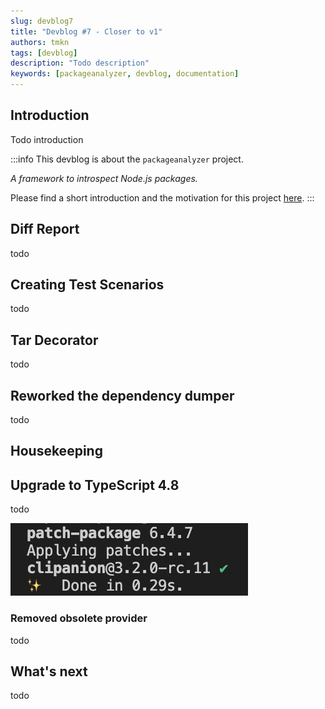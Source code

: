```yaml
---
slug: devblog7
title: "Devblog #7 - Closer to v1"
authors: tmkn
tags: [devblog]
description: "Todo description"
keywords: [packageanalyzer, devblog, documentation]
---
```


## Introduction

Todo introduction

<!--truncate-->

:::info
This devblog is about the `packageanalyzer` project.

_A framework to introspect Node.js packages._

Please find a short introduction and the motivation for this project [here](/docs/intro).
:::

## Diff Report

todo

## Creating Test Scenarios

todo

## Tar Decorator

todo

## Reworked the dependency dumper

todo

## Housekeeping

## Upgrade to TypeScript 4.8

todo

![patch package](./devblog7/patch-package.png "Patch Package")

### Removed obsolete provider

todo

## What's next

todo
